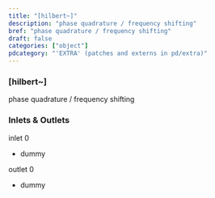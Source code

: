 ```yaml
---
title: "[hilbert~]"
description: "phase quadrature / frequency shifting"
bref: "phase quadrature / frequency shifting"
draft: false
categories: ["object"]
pdcategory: "'EXTRA' (patches and externs in pd/extra)"
---
```


### [hilbert~]

phase quadrature / frequency shifting

### Inlets & Outlets

inlet 0

 - dummy

outlet 0

 - dummy
 
